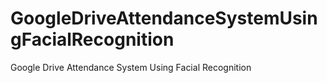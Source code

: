 GoogleDriveAttendanceSystemUsingFacialRecognition
=================================================

Google Drive Attendance System Using Facial Recognition